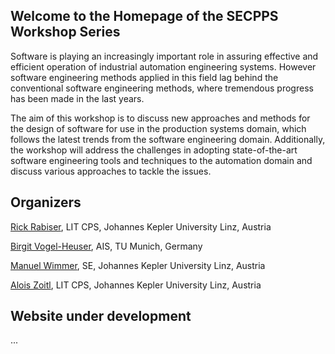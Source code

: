 ## Welcome to the Homepage of the SECPPS Workshop Series

Software is playing an increasingly important role in assuring effective and efficient operation of industrial automation engineering systems. However software engineering methods applied in this field lag behind the conventional software engineering methods, where tremendous progress has been made in the last years.

The aim of this workshop is to discuss new approaches and methods for the design of software for use in the production systems domain, which follows the latest trends from the software engineering domain. Additionally, the workshop will address the challenges in adopting state-of-the-art software engineering tools and techniques to the automation domain and discuss various approaches to tackle the issues.

## Organizers

<a href="https://rickrabiser.github.io/rick/">Rick Rabiser</a>, LIT CPS, Johannes Kepler University Linz, Austria

<a href="https://www.mw.tum.de/ais/lehrstuhl/personen/prof-vogel-heuser/">Birgit Vogel-Heuser</a>, AIS, TU Munich, Germany

<a href="https://www.se.jku.at/manuel-wimmer">Manuel Wimmer</a>, SE, Johannes Kepler University Linz, Austria

<a href="https://www.jku.at/linz-institute-of-technology/forschung/research-labs/cyber-physical-systems-lab/team/univ-prof-di-dr-alois-zoitl/">Alois Zoitl</a>, LIT CPS, Johannes Kepler University Linz, Austria

## Website under development

...
